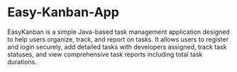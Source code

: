 # Easy-Kanban-App
EasyKanban is a simple Java-based task management application designed to help users organize, track, and report on tasks. It allows users to register and login securely, add detailed tasks with developers assigned, track task statuses, and view comprehensive task reports including total task durations.
